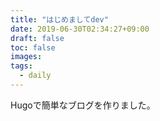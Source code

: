 ```yaml
---
title: "はじめましてdev"
date: 2019-06-30T02:34:27+09:00
draft: false
toc: false
images:
tags:
  - daily
---
```


Hugoで簡単なブログを作りました。
